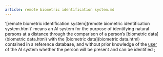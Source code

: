 ```yaml
---
article: remote biometric identification system.md
---
```


‘[remote biometric identification system](remote biometric identification system.html)’ means an AI system for the purpose of identifying natural persons at a distance through the comparison of a person’s [biometric data](biometric data.html) with the [biometric data](biometric data.html) contained in a reference database, and without prior knowledge of the [user](user.html) of the AI system whether the person will be present and can be identified ;